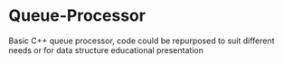 # Queue-Processor
Basic C++ queue processor, code could be repurposed to suit different needs or for data structure educational presentation
